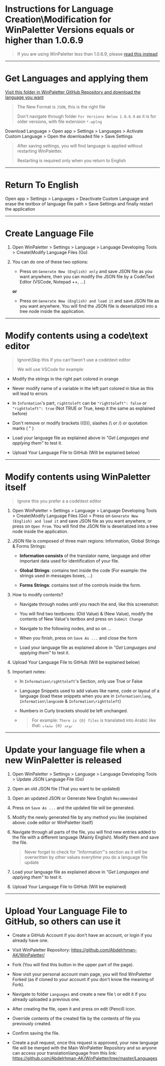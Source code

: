 # Instructions for Language Creation\Modification for WinPaletter Versions equals or higher than 1.0.6.9

> If you are using WinPaletter less than 1.0.6.9, please [read this instead](https://github.com/Abdelrhman-AK/WinPaletter/blob/master/TranslationContribution.md)

---

# Get Languages and applying them

[Visit this folder in WinPaletter GitHub Repository and download the language you want](https://github.com/Abdelrhman-AK/WinPaletter/tree/master/Languages)

> The New Format is `JSON`, this is the right file
> 
> Don't navigate through folder `For Versions Below 1.0.6.9` as it is for older versions, with file extension `*.wplng`

Download Language > Open app > Settings > Languages > Activate Custom Language > Open the downloaded file > Save Settings

> After saving settings, you will find language is applied without restarting WinPaletter.
> 
> Restarting is required only when you return to English

---

# Return To English

Open app > Settings > Languages > Deactivate Custom Language and erase the textbox of language file path > Save Settings and finally restart the application

--- 

# Create Language File

1) Open WinPaletter > Settings > Language > Language Developing Tools > Create\Modify Language Files (Go)

2) You can do one of these two options:
   
   - Press on `Generate New (English) only` and save JSON file as you want anywhere, then you can modify the JSON file by a Code\Text Editor (VSCode, Notepad ++, ...)
   
   **or**
   
   - Press on `Generate New (English) and load it` and save JSON file as you want anywhere. You will find the JSON file is deserialized into a tree node inside the application.

---

# Modify contents using a code\text editor

> Ignore\Skip this if you can't\won't  use a code\text editor
> 
> We will use VSCode for example

- Modify the strings in the right part colored in orange

- Never modify name of a variable in the left part colored in blue as this will lead to errors

- In `Information`'s part, `righttoleft` can be `"righttoleft": false` or `"righttoleft": true` (Not TRUE or True, keep it the same as explained before)

- Don't remove or modify brackets ({0}), slashes (\ or /) or quotation marks ( " )

- Load your language file as explained above in *"Get Languages and applying them"* to test it.

- Upload Your Language File to GitHub (Will be explained below)

---

# Modify contents using WinPaletter itself

> Ignore this you prefer a a code\text editor

1. Open WinPaletter > Settings > Language > Language Developing Tools > Create\Modify Language Files (Go) > Press on `Generate New (English) and load it` and save JSON file as you want anywhere, or press on `Open From`. You will find the JSON file is deserialized into a tree node inside the application.

2. JSON file is composed of three main regions: Information, Global Strings & Forms Strings:
   
   - **Information consists** of the translator name, language and other important data used for identification of your file.
   
   - **Global Strings**: contains text inside the code (For example: the strings used in messages boxes, ...)
   
   - **Forms Strings**: contains text of the controls inside the form.

3. How to modify contents?
   
   - Navigate through nodes until you reach the end, like this screenshot:
   
   - You will find two textboxes: (Old Value) & (New Value), modify the contents of New Value's textbox and press on `Submit Change` 
   
   - Navigate to the following nodes, and so on ...
   
   - When you finish, press on `Save As ...` and close the form
   
   - Load your language file as explained above in *"Get Languages and applying them"* to test it.

4. Upload Your Language File to GitHub (Will be explained below)

5. Important notes:
   
   - In `Information\righttoleft`'s Section, only use True or False
   
   - Language Snippets used to add values like name, code or layout of a language (load these snippets when you are in `Information\lang`, `Information\langcode` & `Information\righttoleft`)
   
   - Numbers in Curly brackets should be left unchanged.
   
   - > For example: `There is {0} files` is translated into Arabic like that: `توجد {0} ملفات`

---

# Update your language file when a new WinPaletter is released

1. Open WinPaletter > Settings > Language > Language Developing Tools > Update JSON Language File (Go)
2. Open an old JSON file (That you want to be updated)
3. Open an updated JSON or Generate New English `Recommended`
4. Press on `Save As ...` and the updated file will be generated.
5. Modify the newly generated file by any method you like (explained above: code editor or WinPaletter itself)
6. Navigate through all parts of the file, you will find new entries added to the file with a different language (Mainly English). Modify them and save the file.
   
   > Never forget to check for "Information"'s section as it will be overwritten by other values everytime you do a language file update
7. Load your language file as explained above in *"Get Languages and applying them"* to test it.
8. Upload Your Language File to GitHub (Will be explained)

---

# Upload Your Language File to GitHub, so others can use it

- Create a GitHub Account if you don't have an account, or login if you already have one.

- Visit WinPaletter Repository: https://github.com/Abdelrhman-AK/WinPaletter/

- Fork (You will find this button in the upper part of the page).

- Now visit your personal account main page, you will find WinPaletter Forked (as if cloned to your account if you don't know the meaning of Fork).

- Navigate to folder `Languages` and create a new file \ or edit it if you already uploaded a previous one.

- After creating the file, open it and press on edit (Pencil) icon.

- Override contents of the created file by the contents of file you previously created.

- Confirm saving the file.

- Create a pull request, once this request is approved, your new language file will be merged with the Main WinPaletter Repository and so anyone can access your translation\language from this link: https://github.com/Abdelrhman-AK/WinPaletter/tree/master/Languages
